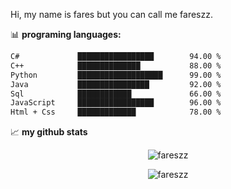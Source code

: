 Hi, my name is fares but you can call me fareszz.

📊 **programing languages:**

```txt
C#             █████████████████        94.00 %
C++            ██████████████           88.00 %
Python         ███████████████████      99.00 %          
Java           ████████████████         92.00 %    
Sql            ████████████             66.00 %
JavaScript     █████████████████        96.00 %
Html + Css     █████████████            78.00 %     

```


📈 **my github stats**

<p align="center"> <img src="https://github-readme-stats.vercel.app/api?username=fareszz1&show_icons=true&theme=dark" alt="fareszz" />
<p align="center"> <img src="https://github-readme-stats.vercel.app/api/top-langs/?username=fareszz1" alt="fareszz" />


